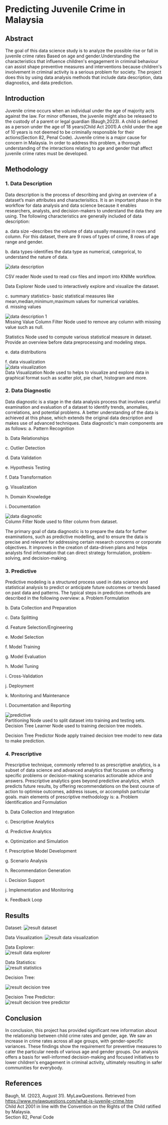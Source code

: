 # Predicting Juvenile Crime in Malaysia

## Abstract 
The goal of this data science study is to analyze the possible rise or fall in juvenile crime rates Based on age and gender.Understanding the characteristics that influence children's engagement in criminal behaviour can assist shape preventive measures and interventions because children's involvement in criminal activity is a serious problem for society. The project does this by using data analysis methods that include data description, data diagnostics, and data prediction.

## Introduction
Juvenile crime occurs when an individual under the age of majority acts against the law. For minor offenses, the juvenile might also be released to the custody of a parent or legal guardian (Baugh,2023). A child is defined as a person under the age of 18 years(Child Act 2001).A child under the age of 10 years is not deemed to be criminally responsible for their actions(Section 82, Penal Code). Juvenile crime is a major cause for concern in Malaysia. In order to address this problem, a thorough understanding of the interactions relating to age and gender that affect juvenile crime rates must be developed. 

## Methodology
### 1. Data Description
Data description is the process of describing and giving an overview of a dataset’s main attributes and characterisitics. It is an important phase in the workflow for data analysis and data science because it enables researchers, analysts, and decision-makers to understand the data they are using. The following characteristics are generally included of data description:

a. data size –describes the volume of data usually measured in rows and column. For this dataset, there are 9 rows of types of crime, 8 rows of age range and gender.  

b. data types-identifies the data type as numerical, categorical, to understand the nature of data.    

![data description](https://github.com/tirasyaz/codeless-data-science-fundamental-2023-FTU-x-UMK/assets/93869166/f6003d66-d7ba-483c-8503-67e1382dd3d3)  

CSV reader Node used to read csv files and import into KNIMe workflow. 

Data Explorer Node used to interactively explore and visualize the dataset.  

c. summary statistics- basic statistical measures like mean,median,minimum,maximum values for numerical variables.  
d. missing values   

![data description 1](https://github.com/tirasyaz/codeless-data-science-fundamental-2023-FTU-x-UMK/assets/93869166/50e07b4b-04be-4b16-9bdc-ee38006f1f4d)   
Missing Value Column Filter Node used to remove any column with missing value such as null.  

Statistics Node used to compute various statistical measure in dataset.
Provide an overview before data preprocessing and modeling steps.  

e. data distributions 

f. data visualization   
![data visualization](https://github.com/tirasyaz/codeless-data-science-fundamental-2023-FTU-x-UMK/assets/93869166/cc7e1d87-bfb6-419f-86d1-feb042d8ee94)  
Data Visualization Node used to helps to visualize and explore data in graphical format such as scatter plot, pie chart, histogram and more.


### 2. Data Diagnostic
Data diagnostic is a stage in the data analysis process that involves careful examination and evaluation of a dataset to identify trends, anomalies, correlations, and potential problems. A better understanding  of the data is achieved at this phase, which extends the original data description and makes use of advanced techniques. Data diagnostic's main components are as follows:
a. Pattern Recognition  

b. Data Relationships  

c. Outlier Detection  

d. Data Validation  

e. Hypothesis Testing  

f. Data Transformation  

g. Visualization  

h. Domain Knowledge  

i. Documentation  

![data diagnostic](https://github.com/tirasyaz/codeless-data-science-fundamental-2023-FTU-x-UMK/assets/93869166/f3a63b53-da1f-45ba-8d9f-6e7d69629d8b)  
Column Filter Node used to filter column from dataset.


The primary goal of data diagnostic is to prepare the data for further examinations, such as predictive modelling, and to ensure the data is precise and relevant for addressing certain research concerns or corporate objectives. It improves in the creation of data-driven plans and helps analysts find information that can direct strategy formulation, problem-solving, and decision-making.

### 3. Predictive
Predictive modeling  is a structured process used in data science and statistical analysis to predict or anticipate future outcomes or trends based on past data and patterns. The typical steps in prediction methods are described in the following overview:
a. Problem Formulation  

b. Data Collection and Preparation  

c. Data Splitting  

d. Feature Selection/Engineering  

e. Model Selection  

f. Model Training  

g. Model Evaluation  

h. Model Tuning  

i. Cross-Validation  

j. Deployment  

k. Monitoring and Maintenance  

l. Documentation and Reporting 

![predictive](https://github.com/tirasyaz/codeless-data-science-fundamental-2023-FTU-x-UMK/assets/93869166/43554f40-411a-4176-8c2e-bf8d20e0f12b)   
Partitioning Node used to split dataset into training and testing sets.  
Decision Tree Learner Node used to training decision tree models.  

Decision Tree Predictor Node apply trained decision tree model to new data to make prediction.


### 4. Prescriptive
Prescriptive technique, commonly referred to as prescriptive analytics, is a subset of data science and advanced analytics that focuses on offering specific problems or decision-making scenarios actionable advice and answers. Prescriptive analytics goes beyond predictive analytics, which predicts future results, by offering recommendations on the best course of action to optimise outcomes, address issues, or accomplish particular goals. main elements of prescriptive methodology is:
a. Problem Identification and Formulation  

b. Data Collection and Integration  

c. Descriptive Analytics  

d. Predictive Analytics  

e. Optimization and Simulation  

f. Prescriptive Model Development  

g. Scenario Analysis  

h. Recommendation Generation  

i. Decision Support  

j. Implementation and Monitoring  

k. Feedback Loop  



## Results   

Dataset:
![result dataset](https://github.com/tirasyaz/codeless-data-science-fundamental-2023-FTU-x-UMK/assets/93869166/03db751e-4f8c-4f64-9c3f-f4e98e2f95b0)  

Data Visualization:
![result data visualization](https://github.com/tirasyaz/codeless-data-science-fundamental-2023-FTU-x-UMK/assets/93869166/d9630b25-3a3e-4c6e-a3f4-416ac8a839b7)  

Data Explorer:  
![result data explorer](https://github.com/tirasyaz/codeless-data-science-fundamental-2023-FTU-x-UMK/assets/93869166/4d5dfc6d-a4d6-4327-a98a-ae25fd55be26)  

Data Statistics:  
![result statistics](https://github.com/tirasyaz/codeless-data-science-fundamental-2023-FTU-x-UMK/assets/93869166/4500e7f5-a6fa-4d3c-9bcf-f2837efb9c73)  

Decision Tree:  

![result decision tree](https://github.com/tirasyaz/codeless-data-science-fundamental-2023-FTU-x-UMK/assets/93869166/725ecbd1-6f9e-4c0f-9ae6-ac4f613a48c4)  

Decision Tree Predictor:  
![result decision tree predictor](https://github.com/tirasyaz/codeless-data-science-fundamental-2023-FTU-x-UMK/assets/93869166/54c80180-62a9-4351-a643-b55df7a77dbc)


## Conclusion  

In conclusion, this project has provided significant new information about the relationship between child crime rates and gender, age. We saw an increase in crime rates across all age groups, with gender-specific variances. These findings show the requirement for preventive measures to cater the particular needs of various age and gender groups. Our analysis offers a basis for well-informed decision-making and focused initiatives to lower children's engagement in criminal activity, ultimately resulting in safer communities for everybody.

## References  

Baugh, M. (2023, August 31). MyLawQuestions. Retrieved from https://www.mylawquestions.com/what-is-juvenile-crime.htm  
Child Act 2001 in line with the Convention on the Rights of the Child ratified by Malaysia.  
Section 82, Penal Code


